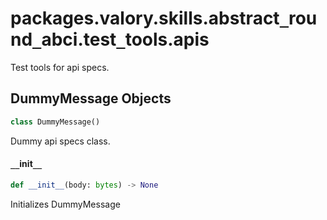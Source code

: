 <a id="packages.valory.skills.abstract_round_abci.test_tools.apis"></a>

# packages.valory.skills.abstract`_`round`_`abci.test`_`tools.apis

Test tools for api specs.

<a id="packages.valory.skills.abstract_round_abci.test_tools.apis.DummyMessage"></a>

## DummyMessage Objects

```python
class DummyMessage()
```

Dummy api specs class.

<a id="packages.valory.skills.abstract_round_abci.test_tools.apis.DummyMessage.__init__"></a>

#### `__`init`__`

```python
def __init__(body: bytes) -> None
```

Initializes DummyMessage

